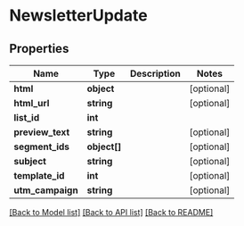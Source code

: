 # NewsletterUpdate

## Properties
Name | Type | Description | Notes
------------ | ------------- | ------------- | -------------
**html** | **object** |  | [optional] 
**html_url** | **string** |  | [optional] 
**list_id** | **int** |  | 
**preview_text** | **string** |  | [optional] 
**segment_ids** | **object[]** |  | [optional] 
**subject** | **string** |  | [optional] 
**template_id** | **int** |  | [optional] 
**utm_campaign** | **string** |  | [optional] 

[[Back to Model list]](../README.md#documentation-for-models) [[Back to API list]](../README.md#documentation-for-api-endpoints) [[Back to README]](../README.md)


